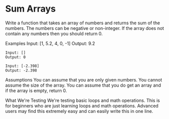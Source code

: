 # Sum Arrays

Write a function that takes an array of numbers and returns the sum of the numbers. The numbers can be negative or non-integer. If the array does not contain any numbers then you should return 0.

Examples
Input: [1, 5.2, 4, 0, -1]
Output: 9.2

    Input: []
    Output: 0

    Input: [-2.398]
    Output: -2.398

Assumptions
You can assume that you are only given numbers.
You cannot assume the size of the array.
You can assume that you do get an array and if the array is empty, return 0.

What We're Testing
We're testing basic loops and math operations. This is for beginners who are just learning loops and math operations.
Advanced users may find this extremely easy and can easily write this in one line.
